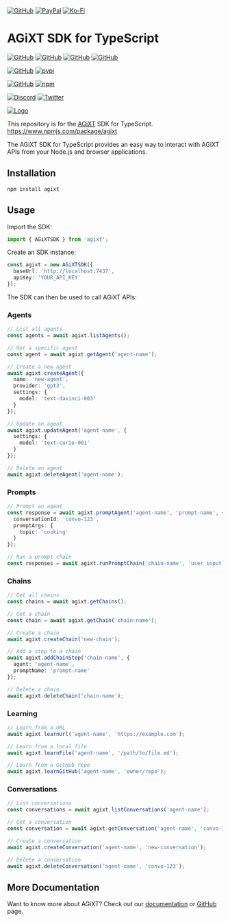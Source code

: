 [![GitHub](https://img.shields.io/badge/GitHub-Sponsor%20Josh%20XT-blue?logo=github&style=plastic)](https://github.com/sponsors/Josh-XT) [![PayPal](https://img.shields.io/badge/PayPal-Sponsor%20Josh%20XT-blue.svg?logo=paypal&style=plastic)](https://paypal.me/joshxt) [![Ko-Fi](https://img.shields.io/badge/Kofi-Sponsor%20Josh%20XT-blue.svg?logo=kofi&style=plastic)](https://ko-fi.com/joshxt)

# AGiXT SDK for TypeScript

[![GitHub](https://img.shields.io/badge/GitHub-AGiXT%20Core-blue?logo=github&style=plastic)](https://github.com/Josh-XT/AGiXT) [![GitHub](https://img.shields.io/badge/GitHub-AGiXT%20Hub-blue?logo=github&style=plastic)](https://github.com/AGiXT/hub) [![GitHub](https://img.shields.io/badge/GitHub-AGiXT%20Light%20Hub-blue?logo=github&style=plastic)](https://github.com/AGiXT/light-hub) [![GitHub](https://img.shields.io/badge/GitHub-AGiXT%20Streamlit%20Web%20UI-blue?logo=github&style=plastic)](https://github.com/AGiXT/streamlit)

[![GitHub](https://img.shields.io/badge/GitHub-AGiXT%20Python%20SDK-blue?logo=github&style=plastic)](https://github.com/AGiXT/python-sdk) [![pypi](https://img.shields.io/badge/pypi-AGiXT%20Python%20SDK-blue?logo=pypi&style=plastic)](https://pypi.org/project/agixtsdk/)

[![GitHub](https://img.shields.io/badge/GitHub-AGiXT%20TypeScript%20SDK-blue?logo=github&style=plastic)](https://github.com/AGiXT/typescript-sdk) [![npm](https://img.shields.io/badge/npm-AGiXT%20TypeScript%20SDK-blue?logo=npm&style=plastic)](https://www.npmjs.com/package/agixt)


[![Discord](https://img.shields.io/discord/1097720481970397356?label=Discord&logo=discord&logoColor=white&style=plastic&color=5865f2)](https://discord.gg/d3TkHRZcjD) 
[![Twitter](https://img.shields.io/badge/Twitter-Follow_@Josh_XT-blue?logo=twitter&style=plastic)](https://twitter.com/Josh_XT) 

[![Logo](https://josh-xt.github.io/AGiXT/images/AGiXT-gradient-flat.svg)](https://josh-xt.github.io/AGiXT/)

This repository is for the [AGiXT](https://github.com/Josh-XT/AGiXT) SDK for TypeScript. https://www.npmjs.com/package/agixt

The AGiXT SDK for TypeScript provides an easy way to interact with AGiXT APIs from your Node.js and browser applications.

## Installation

```
npm install agixt
```

## Usage

Import the SDK:

```typescript
import { AGiXTSDK } from 'agixt';
```

Create an SDK instance:

```typescript
const agixt = new AGiXTSDK({
  baseUrl: 'http://localhost:7437',
  apiKey: 'YOUR_API_KEY' 
});
```

The SDK can then be used to call AGiXT APIs:

### Agents

```typescript
// List all agents
const agents = await agixt.listAgents(); 

// Get a specific agent
const agent = await agixt.getAgent('agent-name');

// Create a new agent
await agixt.createAgent({
  name: 'new-agent',
  provider: 'gpt3',
  settings: {
    model: 'text-davinci-003'  
  }
});

// Update an agent
await agixt.updateAgent('agent-name', {
  settings: {
    model: 'text-curie-001'
  }  
});

// Delete an agent
await agixt.deleteAgent('agent-name');
```

### Prompts

```typescript
// Prompt an agent 
const response = await agixt.promptAgent('agent-name', 'prompt-name', {
  conversationId: 'convo-123',
  promptArgs: {
    topic: 'cooking'
  }
});

// Run a prompt chain
const responses = await agixt.runPromptChain('chain-name', 'user input');
``` 

### Chains

```typescript
// Get all chains
const chains = await agixt.getChains();

// Get a chain
const chain = await agixt.getChain('chain-name');

// Create a chain 
await agixt.createChain('new-chain');

// Add a step to a chain
await agixt.addChainStep('chain-name', {
  agent: 'agent-name',
  promptName: 'prompt-name' 
});

// Delete a chain
await agixt.deleteChain('chain-name');
```

### Learning

```typescript
// Learn from a URL
await agixt.learnUrl('agent-name', 'https://example.com');

// Learn from a local file 
await agixt.learnFile('agent-name', '/path/to/file.md');

// Learn from a GitHub repo
await agixt.learnGitHub('agent-name', 'owner/repo');
```

### Conversations

```typescript
// List conversations
const conversations = await agixt.listConversations('agent-name');

// Get a conversation 
const conversation = await agixt.getConversation('agent-name', 'convo-123');

// Create a conversation
await agixt.createConversation('agent-name', 'new-conversation');  

// Delete a conversation
await agixt.deleteConversation('agent-name', 'convo-123');
```

## More Documentation
Want to know more about AGiXT?  Check out our [documentation](https://josh-xt.github.io/AGiXT/) or [GitHub](https://github.com/Josh-XT/AGiXT) page.
